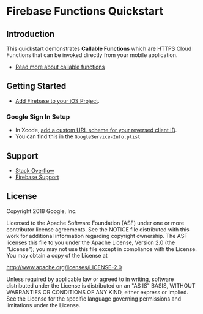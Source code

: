 Firebase Functions Quickstart
=============================

Introduction
------------

This quickstart demonstrates **Callable Functions** which are HTTPS Cloud Functions
that can be invoked directly from your mobile application.

- [Read more about callable functions](https://firebase.google.com/docs/functions/callable)

Getting Started
---------------

- [Add Firebase to your iOS Project](https://firebase.google.com/docs/ios/setup).

### Google Sign In Setup
- In Xcode, [add a custom URL scheme for your reversed client ID](https://developers.google.com/identity/sign-in/ios/start-integrating).
- You can find this in the `GoogleService-Info.plist`

Support
-------

- [Stack Overflow](https://stackoverflow.com/questions/tagged/google-cloud-functions)
- [Firebase Support](https://firebase.google.com/support/)

License
-------

Copyright 2018 Google, Inc.

Licensed to the Apache Software Foundation (ASF) under one or more contributor
license agreements.  See the NOTICE file distributed with this work for
additional information regarding copyright ownership.  The ASF licenses this
file to you under the Apache License, Version 2.0 (the "License"); you may not
use this file except in compliance with the License.  You may obtain a copy of
the License at

http://www.apache.org/licenses/LICENSE-2.0

Unless required by applicable law or agreed to in writing, software
distributed under the License is distributed on an "AS IS" BASIS, WITHOUT
WARRANTIES OR CONDITIONS OF ANY KIND, either express or implied.  See the
License for the specific language governing permissions and limitations under
the License.
